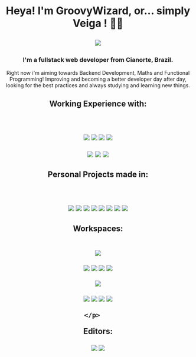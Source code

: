 <h1 align='center'> Heya! I'm GroovyWizard, or... simply Veiga ! 🧙‍♂️ 
<p/>
<p align='center'>
<a href="https://www.linkedin.com/in/lucas-felipe-da-veiga-792a06213/">
    <img src="https://img.shields.io/badge/linkedin-%230077B5.svg?&style=for-the-badge&logo=linkedin&logoColor=white" />
  </a>
</p>
  
 <p/>
</h1>

<h3 align='center'> I'm a fullstack web developer from Cianorte, Brazil. </h3>
<p align='center'>  Right now i'm aiming towards Backend Development, Maths and Functional Programming! Improving and becoming a better developer day after day, looking for the best practices and always studying and learning new things.  </p>


<h2 align='center'>
   Working Experience with:
     <p/>
    <br>
    <p align='center'>
      <img src="https://img.shields.io/badge/Django-092E20?style=for-the-badge&logo=django&logoColor=green" />
      <img src="https://img.shields.io/badge/Laravel-FF2D20?style=for-the-badge&logo=laravel&logoColor=white" />
      <img src="https://img.shields.io/badge/React-20232A?style=for-the-badge&logo=react&logoColor=61DAFB" />
      <img src="https://img.shields.io/badge/Ruby_on_Rails-CC0000?style=for-the-badge&logo=ruby-on-rails&logoColor=white" />
    </p>
    <p>
      <img src="https://img.shields.io/badge/Docker-2CA5E0?style=for-the-badge&logo=docker&logoColor=white" />
      <img src="https://img.shields.io/badge/Heroku-430098?style=for-the-badge&logo=heroku&logoColor=white" />
      <img src="https://img.shields.io/badge/Amazon_AWS-FF9900?style=for-the-badge&logo=amazonaws&logoColor=white" />
    </p>
</h2>

<h2 align='center'>
    Personal Projects made in:
     <p/>
    <br>
  <p align='center'>
  <img src="https://img.shields.io/badge/Ruby-CC342D?style=for-the-badge&logo=ruby&logoColor=white" />
  <img src="https://img.shields.io/badge/Haskell-5D4F85?style=for-the-badge&logo=haskell&logoColor=white" />
  <img src="https://img.shields.io/badge/Python-FFD43B?style=for-the-badge&logo=python&logoColor=blue" />
  <img src="https://img.shields.io/badge/Lua-2C2D72?style=for-the-badge&logo=lua&logoColor=white" />
  <img src="https://img.shields.io/badge/Elixir-4B275F?style=for-the-badge&logo=elixir&logoColor=white"/>
  <img src="https://img.shields.io/badge/Kotlin-0095D5?&style=for-the-badge&logo=kotlin&logoColor=white"/>
  <img src="https://img.shields.io/badge/PHP-777BB4?style=for-the-badge&logo=php&logoColor=white"/>
  <img src="https://img.shields.io/badge/Unity-100000?style=for-the-badge&logo=unity&logoColor=white"/>

</p>
</h2>


<h2 align='center'>
Workspaces:
    <p/>
    <br>
    <strong align='center'> 
       <img src="https://img.shields.io/badge/acer%20laptop-83B81A?style=for-the-badge&logo=acer&logoColor=white" />
    </strong>
    <p align='center'>
        <img src="https://img.shields.io/badge/AMD%20Ryzen_7_3700U-ED1C24?style=for-the-badge&logo=amd&logoColor=white"/>
        <img src="https://img.shields.io/badge/AMD%20Radeon_RX_VEGA_10-ED1C24?style=for-the-badge&logo=amd&logoColor=white"/>
        <img src="https://img.shields.io/badge/RAM-12GB-%230071C5.svg?&style=for-the-badge&logoColor=white" />
        <img src="https://img.shields.io/badge/Arch_Linux-1793D1?style=for-the-badge&logo=arch-linux&logoColor=white" />
    </p>
    <strong align='center'>
          <img src="https://img.shields.io/badge/PC%20-0078D6?style=for-the-badge&logo=windows&logoColor=white" />
    </strong>   
    <p/>
    <p align='center'>
        <img src="https://img.shields.io/badge/AMD%20Ryzen_5_3600-ED1C24?style=for-the-badge&logo=amd&logoColor=white"/>
        <img src="https://img.shields.io/badge/NVIDIA-GTX1650-76B900?style=for-the-badge&logo=nvidia&logoColor=white"/>
        <img src="https://img.shields.io/badge/RAM-16GB-%230071C5.svg?&style=for-the-badge&logoColor=white" />
        <img src="https://img.shields.io/badge/Arco_Linux_BYOI-1793D1?style=for-the-badge&logo=arch-linux&logoColor=white" />
     
    </p>   
Editors:
    <p/>
    <p align='center'>
          <img src="https://img.shields.io/badge/NeoVim-%2357A143.svg?&style=for-the-badge&logo=neovim&logoColor=white" /> 
          <img src="https://img.shields.io/badge/Visual_Studio_Code-0078D4?style=for-the-badge&logo=visual%20studio%20code&logoColor=white" />
    </p>
</h2>



